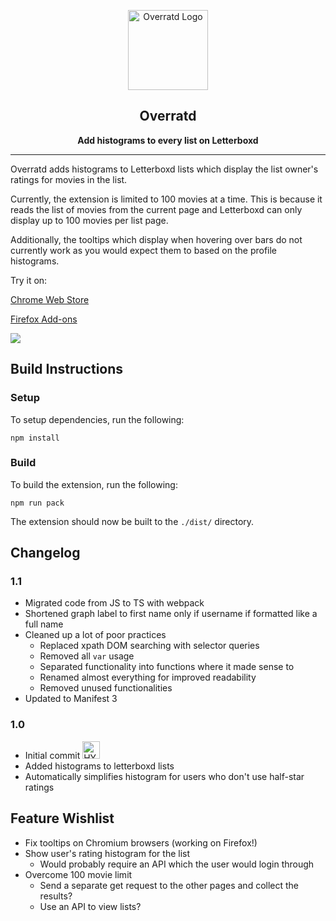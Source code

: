 
<p align="center"><img width="128" alt="Overratd Logo" src="https://github.com/garretlowe/overratd/blob/main/src/images/overratd128.png?raw=true"></p>
<h2 align="center"><b>Overratd</b></h2>
<p align="center"><b>Add histograms to every list on Letterboxd</b></p>

---

Overratd adds histograms to Letterboxd lists which display the list owner's ratings for movies in the list.

Currently, the extension is limited to 100 movies at a time. This is because it reads the list of movies from the current page and Letterboxd can only display up to 100 movies per list page.

Additionally, the tooltips which display when hovering over bars do not currently work as you would expect them to based on the profile histograms.

Try it on: 

[Chrome Web Store](https://chrome.google.com/webstore/detail/overratd/lllkjhpcabokchmdinbmhgmnnkgoehhf)

[Firefox Add-ons](https://addons.mozilla.org/firefox/addon/overratd/)

<img src="https://github.com/garretlowe/overratd/blob/main/resources/sample1.png?raw=true">

## Build Instructions

### Setup

To setup dependencies, run the following:

```
npm install
```

### Build

To build the extension, run the following:

```
npm run pack
```

The extension should now be built to the `./dist/` directory.

## Changelog

### 1.1

* Migrated code from JS to TS with webpack
* Shortened graph label to first name only if username if formatted like a full name
* Cleaned up a lot of poor practices
  * Replaced xpath DOM searching with selector queries
  * Removed all `var` usage
  * Separated functionality into functions where it made sense to
  * Renamed almost everything for improved readability
  * Removed unused functionalities
* Updated to Manifest 3

### 1.0

* Initial commit <img width="28" alt="HYPERS" src="https://cdn.betterttv.net/emote/5980af4e3a1ac5330e89dc76/1x">
* Added histograms to letterboxd lists
* Automatically simplifies histogram for users who don't use half-star ratings

## Feature Wishlist

* Fix tooltips on Chromium browsers (working on Firefox!)
* Show user's rating histogram for the list
  * Would probably require an API which the user would login through
* Overcome 100 movie limit
  * Send a separate get request to the other pages and collect the results?
  * Use an API to view lists?

